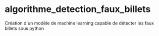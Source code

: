 # algorithme_detection_faux_billets
Création d'un modèle de machine learning capable de détecter les faux billets sous python
